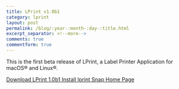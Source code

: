 ```yaml
---
title: LPrint v1.0b1
category: lprint
layout: post
permalink: /blog/:year-:month-:day-:title.html
excerpt_separator: <!--more-->
comments: true
commentform: true
---
```


This is the first beta release of LPrint, a Label Printer Application for macOS® and Linux®.

<a class="btn btn-primary" href="https://github.com/michaelrsweet/lprint/releases/tag/v1.0b1">Download LPrint 1.0b1 <span class="glyphicon glyphicon-download-alt" aria-hidden="true"></span></a>
<a class="btn btn-default" href="https://snapcraft.io/lprint">Install lprint Snap <span class="glyphicon glyphicon-download-alt" aria-hidden="true"></span></a>
<a class="btn btn-default" href="/lprint/index.html">Home Page <span class="glyphicon glyphicon-home" aria-hidden="true"></span></a>
